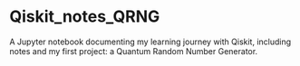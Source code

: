 # Qiskit_notes_QRNG
A Jupyter notebook documenting my learning journey with Qiskit, including notes and my first project: a Quantum Random Number Generator.
